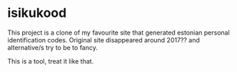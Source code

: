 # isikukood

This project is a clone of my favourite site that generated estonian personal identification codes. Original site disappeared around 2017?? and alternative/s try 
to be to fancy.

This is a tool, treat it like that.
